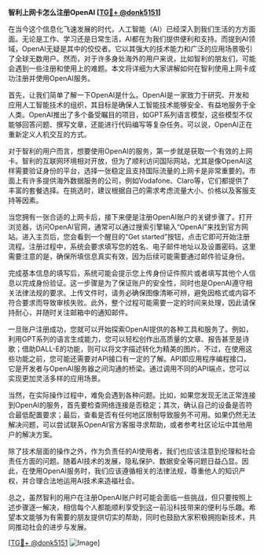 **智利上网卡怎么注册OpenAI [[TG💪+ @donk5151](https://t.me/s/donk5151)]**

在当今这个信息化飞速发展的时代，人工智能（AI）已经深入到我们生活的方方面面。无论是工作、学习还是日常生活，AI都在为我们提供便利和支持。而提到AI领域，OpenAI无疑是其中的佼佼者。它以其强大的技术能力和广泛的应用场景吸引了全球无数用户。然而，对于许多身处海外的用户来说，比如智利的朋友们，可能会遇到一些注册和使用上的难题。本文将详细为大家讲解如何在智利使用上网卡成功注册并使用OpenAI服务。

首先，让我们简单了解一下OpenAI是什么。OpenAI是一家致力于研究、开发和应用人工智能技术的组织，其目标是确保人工智能技术能够安全、有益地服务于全人类。OpenAI推出了多个备受瞩目的项目，如GPT系列语言模型，这些模型不仅能够回答问题、撰写文章，还能进行代码编写等复杂任务。可以说，OpenAI正在重新定义人机交互的方式。

对于智利的用户而言，想要使用OpenAI的服务，第一步就是获取一个有效的上网卡。智利的互联网环境相对开放，但为了顺利访问国际网站，尤其是像OpenAI这样需要验证身份的平台，选择一张稳定且支持国际流量的上网卡是非常重要的。市面上有许多提供海外数据服务的公司，例如Vodafone、Claro等，它们都提供了丰富的套餐选择。在挑选时，建议根据自己的需求考虑流量大小、价格以及客服支持等因素。

当您拥有一张合适的上网卡后，接下来便是注册OpenAI账户的关键步骤了。打开浏览器，访问OpenAI官网，通常可以通过搜索引擎输入“OpenAI”来找到官方网站。进入主页后，您会看到一个醒目的“Get started”按钮，点击它即可开始注册流程。注册过程中，系统会要求填写您的姓名、电子邮件地址以及设置密码。这里需要注意的是，确保所填信息真实有效，因为后续可能需要通过邮件验证身份。

完成基本信息的填写后，系统可能会提示您上传身份证件照片或者填写其他个人信息以完成身份验证。这一步骤是为了保证账户的安全性，同时也是OpenAI遵守相关法律法规的要求。上传文件时，请务必确保图像清晰可辨，避免因格式或内容不符合要求而导致审核失败。此外，整个过程可能需要一定的时间来处理，因此请保持耐心，并随时关注邮箱中的通知邮件。

一旦账户注册成功，您就可以开始探索OpenAI提供的各种工具和服务了。例如，利用GPT系列的语言生成能力，您可以轻松创作出高质量的文章、报告甚至是诗歌；借助DALL-E的功能，则可以将文字描述转化为精美的图片。不过，在使用这些功能之前，您可能还需要对API接口有一定的了解。API即应用程序编程接口，它是开发者与OpenAI服务器之间沟通的桥梁。通过调用不同的API端点，您可以实现更加灵活多样的应用场景。

当然，在实际操作过程中，难免会遇到各种问题。比如，如果您发现无法正常连接到OpenAI的服务，首先要检查网络连接是否稳定；其次，确认自己的设备是否符合最低配置要求；最后，查看是否有任何地区限制导致服务不可用。如果仍然无法解决问题，可以尝试联系OpenAI官方客服寻求帮助，或者参考社区论坛中其他用户的解决方案。

除了技术层面的操作之外，作为负责任的AI使用者，我们也应该注意到伦理和社会责任方面的问题。随着AI技术的发展，隐私保护、数据安全等问题日益凸显。因此，在使用OpenAI服务时，我们应该遵循相关的法律法规，尊重他人的知识产权，并合理合法地运用AI技术来造福社会。

总之，虽然智利的用户在注册OpenAI账户时可能会面临一些挑战，但只要按照上述步骤逐一解决，相信每个人都能顺利享受到这一前沿科技带来的便利与乐趣。希望本文能够为有需要的朋友提供切实的帮助，同时也鼓励大家积极拥抱新技术，共同推动社会的进步与发展。

[[TG💪+ @donk5151](https://t.me/s/donk5151) ![Image](https://i.postimg.cc/rwNCRYN7/Snipaste-2025-04-30-17-27-05.png)]